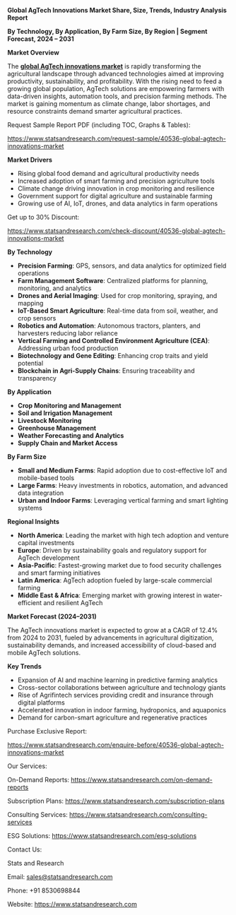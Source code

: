 ﻿**Global AgTech Innovations Market Share, Size, Trends, Industry Analysis Report**

**By Technology, By Application, By Farm Size, By Region | Segment Forecast, 2024 – 2031**

**Market Overview**

The [**global AgTech innovations market**](https://www.statsandresearch.com/report/40536-global-agtech-innovations-market) is rapidly transforming the agricultural landscape through advanced technologies aimed at improving productivity, sustainability, and profitability. With the rising need to feed a growing global population, AgTech solutions are empowering farmers with data-driven insights, automation tools, and precision farming methods. The market is gaining momentum as climate change, labor shortages, and resource constraints demand smarter agricultural practices.

Request Sample Report PDF (including TOC, Graphs & Tables):

<https://www.statsandresearch.com/request-sample/40536-global-agtech-innovations-market>

**Market Drivers**

- Rising global food demand and agricultural productivity needs
- Increased adoption of smart farming and precision agriculture tools
- Climate change driving innovation in crop monitoring and resilience
- Government support for digital agriculture and sustainable farming
- Growing use of AI, IoT, drones, and data analytics in farm operations

Get up to 30% Discount:

<https://www.statsandresearch.com/check-discount/40536-global-agtech-innovations-market>

**By Technology**

- **Precision Farming**: GPS, sensors, and data analytics for optimized field operations
- **Farm Management Software**: Centralized platforms for planning, monitoring, and analytics
- **Drones and Aerial Imaging**: Used for crop monitoring, spraying, and mapping
- **IoT-Based Smart Agriculture**: Real-time data from soil, weather, and crop sensors
- **Robotics and Automation**: Autonomous tractors, planters, and harvesters reducing labor reliance
- **Vertical Farming and Controlled Environment Agriculture (CEA)**: Addressing urban food production
- **Biotechnology and Gene Editing**: Enhancing crop traits and yield potential
- **Blockchain in Agri-Supply Chains**: Ensuring traceability and transparency

**By Application**

- **Crop Monitoring and Management**
- **Soil and Irrigation Management**
- **Livestock Monitoring**
- **Greenhouse Management**
- **Weather Forecasting and Analytics**
- **Supply Chain and Market Access**

**By Farm Size**

- **Small and Medium Farms**: Rapid adoption due to cost-effective IoT and mobile-based tools
- **Large Farms**: Heavy investments in robotics, automation, and advanced data integration
- **Urban and Indoor Farms**: Leveraging vertical farming and smart lighting systems

**Regional Insights**

- **North America**: Leading the market with high tech adoption and venture capital investments
- **Europe**: Driven by sustainability goals and regulatory support for AgTech development
- **Asia-Pacific**: Fastest-growing market due to food security challenges and smart farming initiatives
- **Latin America**: AgTech adoption fueled by large-scale commercial farming
- **Middle East & Africa**: Emerging market with growing interest in water-efficient and resilient AgTech

**Market Forecast (2024–2031)**

The AgTech innovations market is expected to grow at a CAGR of 12.4% from 2024 to 2031, fueled by advancements in agricultural digitization, sustainability demands, and increased accessibility of cloud-based and mobile AgTech solutions.

**Key Trends**

- Expansion of AI and machine learning in predictive farming analytics
- Cross-sector collaborations between agriculture and technology giants
- Rise of Agrifintech services providing credit and insurance through digital platforms
- Accelerated innovation in indoor farming, hydroponics, and aquaponics
- Demand for carbon-smart agriculture and regenerative practices

Purchase Exclusive Report:

<https://www.statsandresearch.com/enquire-before/40536-global-agtech-innovations-market>

Our Services:

On-Demand Reports: <https://www.statsandresearch.com/on-demand-reports>

Subscription Plans: <https://www.statsandresearch.com/subscription-plans>

Consulting Services: <https://www.statsandresearch.com/consulting-services>

ESG Solutions: <https://www.statsandresearch.com/esg-solutions>

Contact Us:

Stats and Research

Email: <sales@statsandresearch.com>

Phone: +91 8530698844

Website: <https://www.statsandresearch.com>




